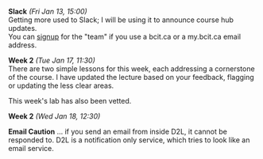 **Slack** *(Fri Jan 13, 15:00)*   
Getting more used to Slack; I will be using it to announce course hub updates.  
You can [signup](https://comp4711.slack.com/x-126487566343-127066337221/signup) 
for the "team" if you use a bcit.ca or a my.bcit.ca email address.

**Week 2** *(Tue Jan 17, 11:30)*  
There are two simple lessons for this week, each addressing a cornerstone of the course.
I have updated the lecture based on your feedback, flagging or updating the less clear areas.

This week's lab has also been vetted.

**Week 2** *(Wed Jan 18, 12:30)*  

**Email Caution** ... if you send an email from inside D2L, it cannot be responded to.
D2L is a notification only service, which tries to look like an email service.
